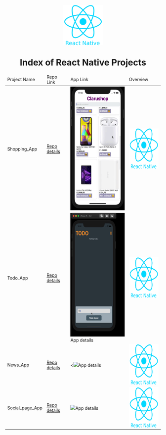 <p align="center"> 
    <img align="center" src='logo_rn.png' height=130>

<h1 align="center">Index of React Native Projects</h1>
</p>
<table>
    <thead>
        <tr>
            <td>Project Name</td>
            <td>Repo Link</td>
            <td>App Link</td>
            <td>Overview</td>
        </tr>
    </thead>
    <tbody> <tr>
            <td>Shopping_App</td>
            <td><a href="https://github.com/Meltem-Karaagac/Shopping_project_ReactNative" target="_blank"> Repo details</a></td>
            <td><img src="img/shopping.gif" height="400"</td>
            <td><img src='logo_rn.png'  alt="react native" height="130"></td> 
        </tr>
        <tr>
            <td>Todo_App</td>
            <td><a href="https://github.com/Meltem-Karaagac/My_todolist_ReactNative" target="_blank"> Repo details</a></td>
            <td><img src="img/todo.gif"  height="400"target="_blank">App details</a></td>
            <td><img src='logo_rn.png'  alt="react native"  height="130"></td> 
        </tr>
        <tr>
            <td>News_App</td>
            <td><a href="https://https://github.com/Meltem-Karaagac/News_page_ReactNative" target="_blank">Repo details</a></td>
            <td><<img src="img/news_page.gif"  height="400"target="_blank">App details</a></td>
            <td><img src='logo_rn.png'  alt="react native" height="130"></td> 
        </tr>
        <tr>
            <td>Social_page_App</td>
            <td><a href="https://https://github.com/Meltem-Karaagac/Social_page_ReactNative" target="_blank">Repo details</a></td>
            <td><img src="img/social_page.gif"  height="400"target="_blank">App details</a></td>
            <td><img src='logo_rn.png'  alt="react native" height="130"></td> 
        </tr>
        </td> 
        </tr>
    </tbody>
</table>


  



